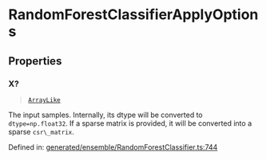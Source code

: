 # RandomForestClassifierApplyOptions

## Properties

### X?

> [`ArrayLike`](../types/ArrayLike.md)

The input samples. Internally, its dtype will be converted to `dtype=np.float32`. If a sparse matrix is provided, it will be converted into a sparse `csr\_matrix`.

Defined in:  [generated/ensemble/RandomForestClassifier.ts:744](https://github.com/transitive-bullshit/scikit-learn-ts/blob/122b3c0/packages/sklearn/src/generated/ensemble/RandomForestClassifier.ts#L744)
